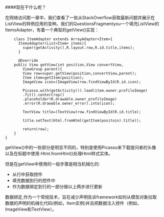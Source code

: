####现在干什么呢？

在网络访问那一章中，我们查看了一些从StackOverflow获取最新问题并展示在ListView的样例应用的变种。我们的QuestionsFragmentyou一个填充ListView的ItemsAdapter，有着一个典型的getView()实现：

		class ItemAdapter extends ArrayAdapter<Item>{
		  ItemsAdapter(List<Item> items){
		    super(getActivity(),R.layout.row,R.id.title,items);
		  }
		  
		  @Override
		public View getView(int position,View convertView,
		    ViewGroup parent){
			View row=super.getView(position,convertView,parent);
			Item item=getItem(position);
			ImageView icon=(ImageView)row.findViewById(R.id.icon);

			Picasso.with(getActivity()).load(item.owner.profileImage)
			.fit().centerCrop()
			.placeholder(R.drawable.owner_profileImage)
			.error(R.drawable.owner_error).into(icon);

			TextView title=(TextView)row.findViewById(R.id.title);

			title.setText(Html.fromHtml(getItem(positoin).title));

			return(row);
		}
    }		  
 getView()中的一些部分是明显不同的，特别是使用Picasso来下载提问者的头像以及在标题中使用 Html.fromHtml()处理Html样式实体。
 
 但是在getView中使用的一般步骤是相当机械化的:
 
* 从行中获取控件
* 填充数据到行的控件中
* 作为数据绑定到行的一部分做以上两步进行更新

数据绑定,作为一个常规技术，旨在减少声明告诉framework如何从模型对象拉取数据的声明的机械化代码(例如，Item实例)并且把数据注入控件（例如，ImageView和TextView）。






